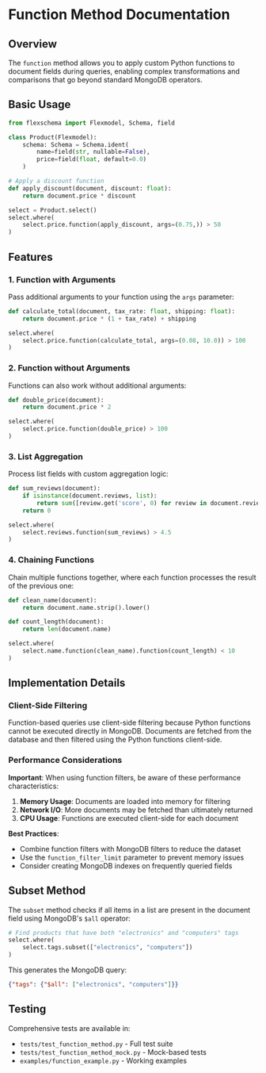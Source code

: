 # Function Method Documentation

## Overview

The `function` method allows you to apply custom Python functions to document fields during queries, enabling complex transformations and comparisons that go beyond standard MongoDB operators.

## Basic Usage

```python
from flexschema import Flexmodel, Schema, field

class Product(Flexmodel):
    schema: Schema = Schema.ident(
        name=field(str, nullable=False),
        price=field(float, default=0.0)
    )

# Apply a discount function
def apply_discount(document, discount: float):
    return document.price * discount

select = Product.select()
select.where(
    select.price.function(apply_discount, args=(0.75,)) > 50
)
```

## Features

### 1. Function with Arguments

Pass additional arguments to your function using the `args` parameter:

```python
def calculate_total(document, tax_rate: float, shipping: float):
    return document.price * (1 + tax_rate) + shipping

select.where(
    select.price.function(calculate_total, args=(0.08, 10.0)) > 100
)
```

### 2. Function without Arguments

Functions can also work without additional arguments:

```python
def double_price(document):
    return document.price * 2

select.where(
    select.price.function(double_price) > 100
)
```

### 3. List Aggregation

Process list fields with custom aggregation logic:

```python
def sum_reviews(document):
    if isinstance(document.reviews, list):
        return sum([review.get('score', 0) for review in document.reviews])
    return 0

select.where(
    select.reviews.function(sum_reviews) > 4.5
)
```

### 4. Chaining Functions

Chain multiple functions together, where each function processes the result of the previous one:

```python
def clean_name(document):
    return document.name.strip().lower()

def count_length(document):
    return len(document.name)

select.where(
    select.name.function(clean_name).function(count_length) < 10
)
```

## Implementation Details

### Client-Side Filtering

Function-based queries use client-side filtering because Python functions cannot be executed directly in MongoDB. Documents are fetched from the database and then filtered using the Python functions client-side.

### Performance Considerations

**Important**: When using function filters, be aware of these performance characteristics:

1. **Memory Usage**: Documents are loaded into memory for filtering
2. **Network I/O**: More documents may be fetched than ultimately returned
3. **CPU Usage**: Functions are executed client-side for each document

**Best Practices**:

- Combine function filters with MongoDB filters to reduce the dataset
- Use the `function_filter_limit` parameter to prevent memory issues
- Consider creating MongoDB indexes on frequently queried fields

## Subset Method

The `subset` method checks if all items in a list are present in the document field using MongoDB's `$all` operator:

```python
# Find products that have both "electronics" and "computers" tags
select.where(
    select.tags.subset(["electronics", "computers"])
)
```

This generates the MongoDB query:
```json
{"tags": {"$all": ["electronics", "computers"]}}
```

## Testing

Comprehensive tests are available in:
- `tests/test_function_method.py` - Full test suite
- `tests/test_function_method_mock.py` - Mock-based tests
- `examples/function_example.py` - Working examples
